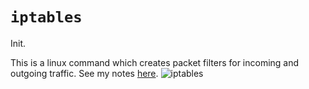
# `iptables` 
Init.

This is a linux command which creates packet filters for incoming and outgoing traffic. See my notes [here](../../../OSCP/Enumeration%20&%20Info%20Gathering/nmap-scanning.md#`iptables`).
![`iptables`](../../../OSCP/Enumeration%20&%20Info%20Gathering/nmap-scanning.md#`iptables`)
